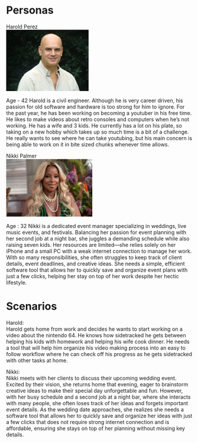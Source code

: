 # Personas

Harold Perez  
![](harold.PNG)  

Age - 42
Harold is a civil engineer.  Although he is very career driven, his passion for old software and hardware is too strong for him to ignore. For the past year, he has been working on becoming a youtuber in his free time. He likes to make videos about retro consoles and computers when he’s not working. He has a wife and 3 kids. He currently has a lot on his plate, so taking on a new hobby which takes up so much time is a bit of a challenge. He really wants to see where he can take youtubing, but his main concern is being able to work on it in bite sized chunks whenever time allows.


Nikki Palmer  
![](nikki.PNG)

Age : 32
Nikki is a dedicated event manager specializing in weddings, live music events, and festivals. Balancing her passion for event planning with her second job at a night bar, she juggles a demanding schedule while also raising seven kids. Her resources are limited—she relies solely on her iPhone and a small PC with a weak internet connection to manage her work. With so many responsibilities, she often struggles to keep track of client details, event deadlines, and creative ideas. She needs a simple, efficient software tool that allows her to quickly save and organize event plans with just a few clicks, helping her stay on top of her work despite her hectic lifestyle.


# Scenarios

Harold:  
Harold gets home from work and decides he wants to start working on a video about the nintendo 64. He knows how sidetracked he gets between helping his kids with homework and helping his wife cook dinner. He needs a tool that will help him organize his video making process into an easy to follow workflow where he can check off his progress as he gets sidetracked with other tasks at home.


Nikki:  
Nikki meets with her clients to discuss their upcoming wedding event. Excited by their vision, she returns home that evening, eager to brainstorm creative ideas to make their special day unforgettable and fun. However, with her busy schedule and a second job at a night bar, where she interacts with many people, she often loses track of her ideas and forgets important event details. As the wedding date approaches, she realizes she needs a software tool that allows her to quickly save and organize her ideas with just a few clicks that does not require strong internet connection and is affordable, ensuring she stays on top of her planning without missing key details.
